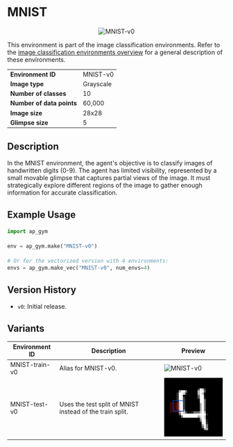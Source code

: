 # MNIST

<p align="center"><img src="img/MNIST-v0.gif" alt="MNIST-v0" width="200px"/></p>

This environment is part of the image classification environments.
Refer to the [image classification environments overview](ImageClassification.md) for a general description of these environments.

|                           |           |
|---------------------------|-----------|
| **Environment ID**        | MNIST-v0  |
| **Image type**            | Grayscale |
| **Number of classes**     | 10        |
| **Number of data points** | 60,000    |
| **Image size**            | 28x28     |
| **Glimpse size**          | 5         |


## Description

In the MNIST environment, the agent's objective is to classify images of handwritten digits (0-9).
The agent has limited visibility, represented by a small movable glimpse that captures partial views of the image.
It must strategically explore different regions of the image to gather enough information for accurate classification.

## Example Usage

```python
import ap_gym

env = ap_gym.make("MNIST-v0")

# Or for the vectorized version with 4 environments:
envs = ap_gym.make_vec("MNIST-v0", num_envs=4)
```

## Version History

- `v0`: Initial release.

## Variants

| Environment ID | Description                                              | Preview                                                              |
|----------------|----------------------------------------------------------|----------------------------------------------------------------------|
| MNIST-train-v0 | Alias for MNIST-v0.                                      | <img src="img/MNIST-v0.gif" alt="MNIST-v0" width="200px"/>           |
| MNIST-test-v0  | Uses the test split of MNIST instead of the train split. | <img src="img/MNIST-test-v0.gif" alt="MNIST-test-v0" width="200px"/> |
